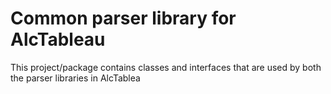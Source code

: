 # Common parser library for AlcTableau

This project/package contains classes and interfaces that are used by both the parser libraries in AlcTablea